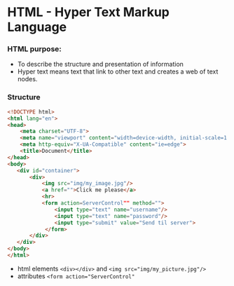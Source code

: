 # HTML - Hyper Text Markup Language
### HTML purpose:
 - To describe the structure and presentation of information
 - Hyper text means text that link to other text and creates a web of text nodes.

### Structure
```html
<!DOCTYPE html>
<html lang="en">
<head>
    <meta charset="UTF-8">
    <meta name="viewport" content="width=device-width, initial-scale=1.0">
    <meta http-equiv="X-UA-Compatible" content="ie=edge">
    <title>Document</title>
</head>
<body>
   <div id="container">
       <div>
           <img src="img/my_image.jpg"/>
           <a href="">Click me please</a>
           <hr>
           <form action=ServerControl"" method="">
               <input type="text" name="username"/>
               <input type="text" name="password"/>
               <input type="submit" value="Send til server">
            </form>
       </div>
   </div>
</body>
</html>
```
- html elements `<div></div>` and `<img src="img/my_picture.jpg"/>`
- attributes `<form action="ServerControl"`
